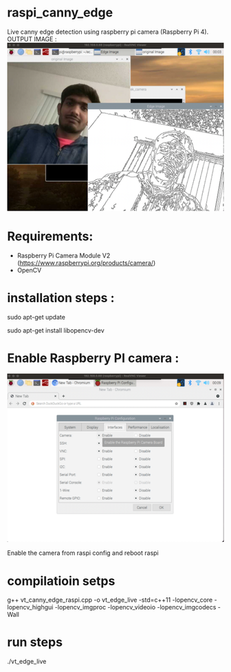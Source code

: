 # raspi_canny_edge
 Live canny edge detection using raspberry pi camera (Raspberry Pi 4).
 OUTPUT IMAGE : 
![Screenshot](output_image.png)

# Requirements:
- Raspberry Pi Camera Module V2 (https://www.raspberrypi.org/products/camera/)
- OpenCV 

# installation steps :
sudo apt-get update

sudo apt-get install libopencv-dev


# Enable Raspberry PI camera : 
![Screenshot](raspi_config.png)

Enable the camera from raspi config and reboot raspi

# compilatioin setps

g++ vt_canny_edge_raspi.cpp -o vt_edge_live -std=c++11 -lopencv_core -lopencv_highgui -lopencv_imgproc -lopencv_videoio -lopencv_imgcodecs -Wall

# run steps 

./vt_edge_live

